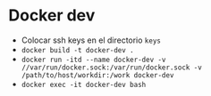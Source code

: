 # Docker dev

* Colocar ssh keys en el directorio `keys`
* `docker build -t docker-dev .`
* `docker run -itd --name docker-dev -v //var/run/docker.sock:/var/run/docker.sock -v /path/to/host/workdir:/work docker-dev`
* `docker exec -it docker-dev bash`
